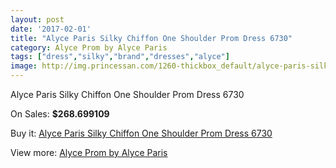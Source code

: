 ```yaml
---
layout: post
date: '2017-02-01'
title: "Alyce Paris Silky Chiffon One Shoulder Prom Dress 6730"
category: Alyce Prom by Alyce Paris
tags: ["dress","silky","brand","dresses","alyce"]
image: http://img.princessan.com/1260-thickbox_default/alyce-paris-silky-chiffon-one-shoulder-prom-dress-6730.jpg
---
```

Alyce Paris Silky Chiffon One Shoulder Prom Dress 6730

On Sales: **$268.699109**
<a href="https://www.princessan.com/en/alyce-prom-by-alyce-paris/579-alyce-paris-silky-chiffon-one-shoulder-prom-dress-6730.html"><amp-img layout="responsive" width="600" height="600" src="//img.princessan.com/1260-thickbox_default/alyce-paris-silky-chiffon-one-shoulder-prom-dress-6730.jpg" alt="Alyce Paris Silky Chiffon One Shoulder Prom Dress 6730 0" /></a>
<a href="https://www.princessan.com/en/alyce-prom-by-alyce-paris/579-alyce-paris-silky-chiffon-one-shoulder-prom-dress-6730.html"><amp-img layout="responsive" width="600" height="600" src="//img.princessan.com/1261-thickbox_default/alyce-paris-silky-chiffon-one-shoulder-prom-dress-6730.jpg" alt="Alyce Paris Silky Chiffon One Shoulder Prom Dress 6730 1" /></a>

Buy it: [Alyce Paris Silky Chiffon One Shoulder Prom Dress 6730](https://www.princessan.com/en/alyce-prom-by-alyce-paris/579-alyce-paris-silky-chiffon-one-shoulder-prom-dress-6730.html "Alyce Paris Silky Chiffon One Shoulder Prom Dress 6730")

View more: [Alyce Prom by Alyce Paris](https://www.princessan.com/en/8-alyce-prom-by-alyce-paris "Alyce Prom by Alyce Paris")